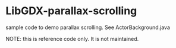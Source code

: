 # LibGDX-parallax-scrolling
sample code to demo parallax scrolling. See ActorBackground.java

NOTE: this is reference code only. It is not maintained.
